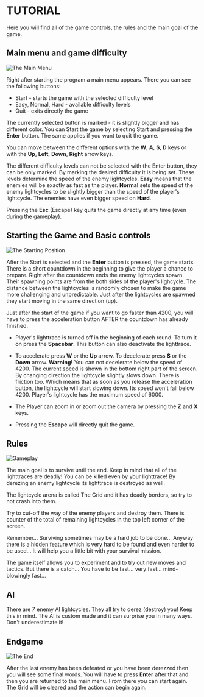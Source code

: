 # TUTORIAL

Here you will find all of the game controls, the rules and the main goal of the game.

## Main menu and game difficulty

![The Main Menu]()

Right after starting the program a main menu appears. There you can see the following buttons:

* Start - starts the game with the selected difficulty level
* Easy, Normal, Hard - available difficulty levels
* Quit - exits directly the game

The currently selected button is marked - it is slightly bigger and has different color. You can Start the game by selecting Start and pressing the **Enter** button. The same applies if you want to quit the game.

You can move between the different options with the **W**, **A**, **S**, **D** keys or with the **Up**, **Left**, **Down**, **Right** arrow keys.

The different difficulty levels can not be selected with the Enter button, they can be only marked. By marking the desired difficulty it is being set. These levels determine the speed of the enemy lightcycles. **Easy** means that the enemies will be exactly as fast as the player. **Normal** sets the speed of the enemy lightcycles to be slightly bigger than the speed of the player's lightcycle. The enemies have even bigger speed on **Hard**.

Pressing the **Esc** (Escape) key quits the game directly at any time (even during the gameplay).

## Starting the Game and Basic controls

![The Starting Position]()

After the Start is selected and the **Enter** button is pressed, the game starts. There is a short countdown in the beginning to give the player a chance to prepare. Right after the countdown ends the enemy lightcycles spawn. Their spawning points are from the both sides of the player's lighcycle. The distance between the lightcycles is randomly chosen to make the game more challenging and unpredictable. Just after the lightcycles are spawned they start moving in the same direction (up).

Just after the start of the game if you want to go faster than 4200, you will have to press the acceleration button AFTER the countdown has already finished.

* Player's lighttrace is turned off in the beginning of each round. To turn it on press the **Spacebar**. This button can also deactivate the lighttrace.

* To accelerate press **W** or the **Up** arrow. To decelerate press **S** or the **Down** arrow. **Warning!** You can not decelerate below the speed of 4200. The current speed is shown in the bottom right part of the screen. By changing direction the lightcycle slightly slows down. There is friction too. Which means that as soon as you release the acceleration button, the lightcycle will start slowing down. Its speed won't fall below 4200. Player's lightcycle has the maximum speed of 6000.

* The Player can zoom in or zoom out the camera by pressing the **Z** and **X** keys.

* Pressing the **Escape** will directly quit the game.

## Rules

![Gameplay]()

The main goal is to survive until the end. Keep in mind that all of the lighttraces are deadly! You can be killed even by your lighttrace! By derezing an enemy lightcycle its lighttrace is destroyed as well.

The lightcycle arena is called The Grid and it has deadly borders, so try to not crash into them.

Try to cut-off the way of the enemy players and destroy them. There is counter of the total of remaining lightcycles in the top left corner of the screen.

Remember... Surviving sometimes may be a hard job to be done... Anyway there is a hidden feature which is very hard to be found and even harder to be used... It will help you a little bit with your survival mission.

The game itself allows you to experiment and to try out new moves and tactics. But there is a catch... You have to be fast... very fast... mind-blowingly fast...

## AI

There are 7 enemy AI lightcycles. They all try to derez (destroy) you! Keep this in mind. The AI is custom made and it can surprise you in many ways. Don't underestimate it!

## Endgame

![The End]()

After the last enemy has been defeated or you have been derezzed then you will see some final words. You will have to press **Enter** after that and then you are returned to the main menu. From there you can start again. The Grid will be cleared and the action can begin again.